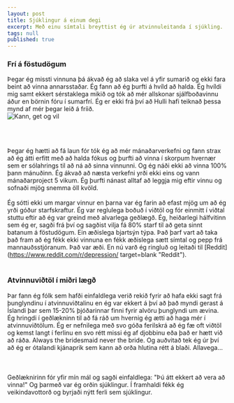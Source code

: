 ```yaml
---
layout: post
title: Sjúklingur á einum degi
excerpt: Með einu símtali breyttist ég úr atvinnuleitanda í sjúkling.
tags: null
published: true
---
```



### Frí á föstudögum

Þegar ég missti vinnuna þá ákvað ég að slaka vel á yfir sumarið og ekki fara beint að vinna annarsstaðar. Ég fann að ég þurfti á hvíld að halda. Ég hvíldi mig samt ekkert sérstaklega mikið og tók að mér allskonar sjálfboðavinnu áður en börnin fóru í sumarfrí. Ég er ekki frá því að Hulli hafi teiknað þessa mynd af mér þegar leið á fríið. 
<br>
![Kann, get og vil]({{site.baseurl}}/about/hulli.jpg)


<br><br>

Þegar ég hætti að fá laun fór tók ég að mér mánaðarverkefni og fann strax að ég átti erfitt með að halda fókus og þurfti að vinna í skorpum hvernær sem er sólahrings til að ná að sinna vinnunni. Og ég náði ekki að vinna 100% þann mánuðinn. Ég ákvað að næsta verkefni yrði ekki eins og vann mánaðarproject 5 vikum. Ég þurfti nánast alltaf að leggja mig eftir vinnu og sofnaði mjög snemma öll kvöld. 
<br><br> 
Ég sótti ekki um margar vinnur en þarna var ég farin að efast mjög um að ég yrði góður starfskraftur. Ég var reglulega boðuð í viðtöl og fór einmitt í viðtal stuttu eftir að ég var greind með alvarlega geðlægð. Ég, heiðarlegi hálfvitinn sem ég er, sagði frá því og sagðist vilja fá 80% starf til að geta sinnt batanum á föstudögum. Ein æðislega bjartsýn týpa. Það þarf vart að taka það fram að ég fékk ekki vinnuna en fékk æðislega sætt símtal og pepp frá mannauðsstjóranum. Það var æði. En nú varð ég ringluð og leitaði til [Reddit](https://www.reddit.com/r/depression/ target=blank "Reddit"). 
<br><br> 

### Atvinnuviðtöl í miðri lægð

Þar fann ég fólk sem hafði einfaldlega verið rekið fyrir að hafa ekki sagt frá þunglyndinu í atvinnuviðtalinu en ég var ekkert á því að það myndi gerast á Íslandi þar sem 15-20% þjóðarinnar finni fyrir alvöru þunglyndi um ævina. Ég hringdi í geðlækninn til að fá ráð um hvernig ég ætti að haga mér í atvinnuviðtölum. Ég er nefnilega með svo góða ferilskrá að ég fæ oft viðtöl og kemst langt í ferlinu en svo rétt missi ég af djobbinu eða það er hætt við að ráða. Always the bridesmaid never the bride. Og auðvitað tek ég úr því að ég er ótalandi kjánaprik sem kann að orða hlutina rétt á blaði. Allavega...<br><br> 
<br><br> 
Geðlæknirinn fór yfir mín mál og sagði einfaldlega: "Þú átt ekkert að vera að vinna!" Og þarmeð var ég orðin sjúklingur. Í framhaldi fékk ég veikindavottorð og byrjaði nýtt ferli sem sjúklingur.
